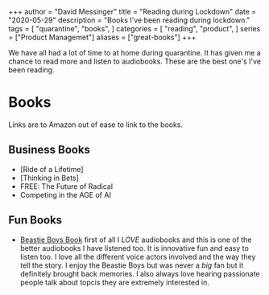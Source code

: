 +++
author = "David Messinger"
title = "Reading during Lockdown"
date = "2020-05-29"
description = "Books I've been reading during lockdown."
tags = [
    "quarantine",
    "books",
]
categories = [
    "reading",
    "product",
]
series = ["Product Managemet"]
aliases = ["great-books"]
+++

We have all had a lot of time to at home during quarantine.  It has given me a chance to read more and listen to audiobooks.  These are the best one's I've been reading.
<!--more-->

# Books
Links are to Amazon out of ease to link to the books.

## Business Books

* [Ride of a Lifetime]
* [Thinking in Bets]
* FREE: The Future of Radical
* Competing in the AGE of AI

## Fun Books

* [Beastie Boys Book](https://www.amazon.com/Beastie-Boys-Book-audiobook/dp/B07D4NQNT8) first of all I *LOVE* audiobooks and this is one of the better audiobooks I have listened too.  It is innovative fun and easy to listen too.  I love all the different voice actors involved and the way they tell the story.  I enjoy the Beastie Boys but was never a *big* fan but it definitely brought back memories.  I also always love hearing passionate people talk about topcis they are extremely interested in.
